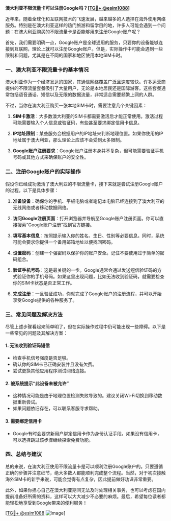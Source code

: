 **澳大利亚不限流量卡可以注册Google吗？[[TG💪+ @esim1088](https://t.me/s/esim1088)]**

近年来，随着全球化和互联网技术的飞速发展，越来越多的人选择在海外使用网络服务。特别是在澳大利亚这样的热门旅游和留学目的地，许多人可能会遇到一个问题：在澳大利亚购买的不限流量卡是否能够用来注册Google账户呢？

首先，我们需要明确一点，Google账户是全球通用的服务，只要你的设备能够连接到互联网，理论上就可以注册Google账户。但是，实际操作中可能会遇到一些限制和问题，尤其是在不同的国家和地区使用本地SIM卡时。

### 一、澳大利亚不限流量卡的基本情况

澳大利亚作为一个经济发达的国家，其通信网络覆盖广泛且速度较快。许多运营商提供的不限流量套餐吸引了大量用户，无论是本地居民还是国际游客。这些套餐通常包括语音通话、短信以及无限的数据流量，非常适合需要频繁上网的人群。

不过，当你在澳大利亚购买一张本地SIM卡时，需要注意几个关键因素：

1. **SIM卡激活**：大多数澳大利亚的SIM卡都需要激活后才能正常使用。激活过程可能需要输入个人信息或验证码，有些甚至要求绑定信用卡信息。
   
2. **IP地址限制**：某些服务会根据用户的IP地址来判断地理位置。如果你使用的IP地址属于澳大利亚，那么理论上应该不会受到太多限制。

3. **Google账户注册要求**：Google账户注册本身并不复杂，但可能需要验证手机号码或其他方式来确保账户的安全性。

### 二、注册Google账户的实际操作

假设你已经成功激活了澳大利亚的不限流量卡，接下来就是尝试注册Google账户的过程。以下是具体步骤：

1. **准备设备**：确保你的手机、平板电脑或者笔记本电脑已经连接到了澳大利亚的无线网络或者移动数据网络。

2. **访问Google注册页面**：打开浏览器并导航至Google账户注册页面。你可以直接搜索“Google账户注册”找到官方链接。

3. **填写基本信息**：按照提示输入你的姓名、生日、性别等必要信息。同时，系统可能会要求你提供一个备用邮箱地址以便找回密码。

4. **设置密码**：创建一个强密码以保护你的账户安全。记住不要使用过于简单的密码组合。

5. **验证手机号码**：这是最关键的一步。Google通常会通过发送短信验证码的方式验证你的手机号码。如果这里出现问题，比如无法收到验证码，就需要检查你的SIM卡状态是否正常工作。

6. **完成注册**：一旦验证成功，你就完成了Google账户的注册流程，并可以开始享受Google提供的各种服务了。

### 三、常见问题及解决方法

尽管上述步骤看起来简单明了，但在实际操作过程中仍可能出现一些障碍。以下是一些常见的问题及其解决方案：

#### 1. 无法收到验证码短信
   - 检查手机信号强度是否足够。
   - 确认你的SIM卡已正确安装并且没有欠费。
   - 尝试更换其他应用程序测试网络连接。

#### 2. 被系统提示“此设备未被允许”
   - 这种情况可能是由于地理位置检测失败导致的。建议关闭Wi-Fi切换到移动数据重新尝试。
   - 如果问题依旧存在，可以联系客服寻求帮助。

#### 3. 需要绑定信用卡
   - Google有时会要求新用户绑定信用卡作为身份认证手段。如果没有信用卡，可以选择跳过该步骤继续探索免费功能。

### 四、总结与建议

总的来说，在澳大利亚使用不限流量卡是可以顺利注册Google账户的。只要遵循正确的步骤并注意细节，绝大多数人都能顺利完成整个流程。当然，对于初次接触海外SIM卡的新手来说，可能会觉得有点复杂，因此提前做好功课非常重要。

此外，如果你担心自己在澳大利亚期间无法及时处理相关事务，也可以考虑在国内提前准备好所需的资料，这样可以大大减少不必要的麻烦。最后，希望每位读者都能轻松地享受到Google带来的便利服务！

[[TG💪+ @esim1088](https://t.me/s/esim1088) ![Image](https://i.postimg.cc/4NQfJmqS/Snipaste-2025-05-13-00-14-12.png)]